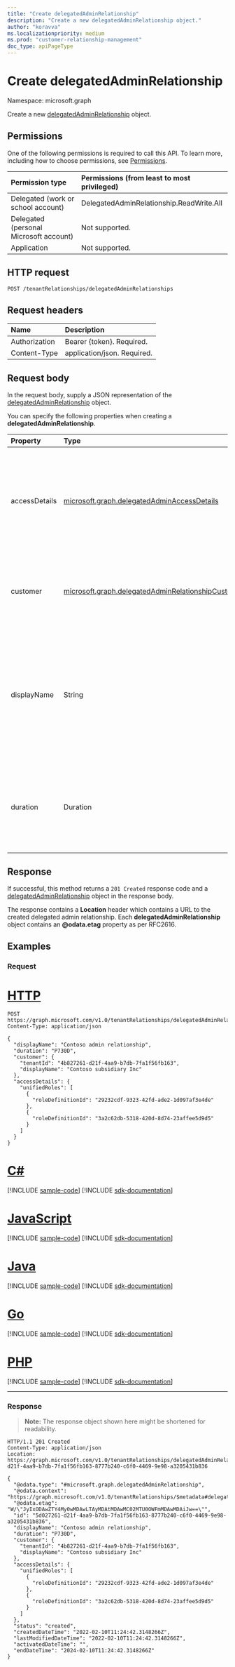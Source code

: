 ```yaml
---
title: "Create delegatedAdminRelationship"
description: "Create a new delegatedAdminRelationship object."
author: "koravva"
ms.localizationpriority: medium
ms.prod: "customer-relationship-management"
doc_type: apiPageType
---
```


# Create delegatedAdminRelationship
Namespace: microsoft.graph

Create a new [delegatedAdminRelationship](../resources/delegatedadminrelationship.md) object.

## Permissions
One of the following permissions is required to call this API. To learn more, including how to choose permissions, see [Permissions](/graph/permissions-reference).

|Permission type|Permissions (from least to most privileged)|
|:---|:---|
|Delegated (work or school account)| DelegatedAdminRelationship.ReadWrite.All |
|Delegated (personal Microsoft account)| Not supported. |
|Application| Not supported. |

## HTTP request

<!-- {
  "blockType": "ignored"
}
-->
``` http
POST /tenantRelationships/delegatedAdminRelationships
```

## Request headers
|Name|Description|
|:---|:---|
|Authorization|Bearer {token}. Required.|
|Content-Type|application/json. Required.|

## Request body
In the request body, supply a JSON representation of the [delegatedAdminRelationship](../resources/delegatedadminrelationship.md) object.

You can specify the following properties when creating a **delegatedAdminRelationship**.

|Property|Type|Description|
|:---|:---|:---|
|accessDetails|[microsoft.graph.delegatedAdminAccessDetails](../resources/delegatedadminaccessdetails.md)|The identifiers of the administrative roles that the partner requests or has access to in the customer tenant. Required.|
|customer|[microsoft.graph.delegatedAdminRelationshipCustomerParticipant](../resources/delegatedadminrelationshipcustomerparticipant.md)|The display name and unique identifier of the customer of the relationship. Optional.|
|displayName|String|The display name of the relationship used for ease of identification. Must be unique across *all* delegated admin relationships of the partner. Required.|
|duration|Duration|The duration of the relationship in ISO 8601 format. Must be a value between `P1D` and `P2Y` inclusive. Required.|

## Response

If successful, this method returns a `201 Created` response code and a [delegatedAdminRelationship](../resources/delegatedadminrelationship.md) object in the response body.

The response contains a **Location** header which contains a URL to the created delegated admin relationship. Each **delegatedAdminRelationship** object contains an **@odata.etag** property as per RFC2616.
## Examples

### Request

# [HTTP](#tab/http)
<!-- {
  "blockType": "request",
  "name": "create_delegatedadminrelationship_from_"
}
-->
``` http
POST https://graph.microsoft.com/v1.0/tenantRelationships/delegatedAdminRelationships
Content-Type: application/json

{
  "displayName": "Contoso admin relationship",
  "duration": "P730D",
  "customer": {
    "tenantId": "4b827261-d21f-4aa9-b7db-7fa1f56fb163",
    "displayName": "Contoso subsidiary Inc"
  },
  "accessDetails": {
    "unifiedRoles": [
      {
        "roleDefinitionId": "29232cdf-9323-42fd-ade2-1d097af3e4de"
      },
      {
        "roleDefinitionId": "3a2c62db-5318-420d-8d74-23affee5d9d5"
      }
    ]
  }
}
```

# [C#](#tab/csharp)
[!INCLUDE [sample-code](../includes/snippets/csharp/create-delegatedadminrelationship-from--csharp-snippets.md)]
[!INCLUDE [sdk-documentation](../includes/snippets/snippets-sdk-documentation-link.md)]

# [JavaScript](#tab/javascript)
[!INCLUDE [sample-code](../includes/snippets/javascript/create-delegatedadminrelationship-from--javascript-snippets.md)]
[!INCLUDE [sdk-documentation](../includes/snippets/snippets-sdk-documentation-link.md)]

# [Java](#tab/java)
[!INCLUDE [sample-code](../includes/snippets/java/create-delegatedadminrelationship-from--java-snippets.md)]
[!INCLUDE [sdk-documentation](../includes/snippets/snippets-sdk-documentation-link.md)]

# [Go](#tab/go)
[!INCLUDE [sample-code](../includes/snippets/go/create-delegatedadminrelationship-from--go-snippets.md)]
[!INCLUDE [sdk-documentation](../includes/snippets/snippets-sdk-documentation-link.md)]

# [PHP](#tab/php)
[!INCLUDE [sample-code](../includes/snippets/php/create-delegatedadminrelationship-from--php-snippets.md)]
[!INCLUDE [sdk-documentation](../includes/snippets/snippets-sdk-documentation-link.md)]

---


### Response
>**Note:** The response object shown here might be shortened for readability.
<!-- {
  "blockType": "response",
  "truncated": true,
  "@odata.type": "microsoft.graph.delegatedAdminRelationship"
}
-->
``` http
HTTP/1.1 201 Created
Content-Type: application/json
Location: https://graph.microsoft.com/v1.0/tenantRelationships/delegatedAdminRelationships/5d027261-d21f-4aa9-b7db-7fa1f56fb163-8777b240-c6f0-4469-9e98-a3205431b836

{
  "@odata.type": "#microsoft.graph.delegatedAdminRelationship",
  "@odata.context": "https://graph.microsoft.com/v1.0/tenantRelationships/$metadata#delegatedAdminRelationships",
  "@odata.etag": "W/\"JyIxODAwZTY4My0wMDAwLTAyMDAtMDAwMC02MTU0OWFmMDAwMDAiJw==\"",
  "id": "5d027261-d21f-4aa9-b7db-7fa1f56fb163-8777b240-c6f0-4469-9e98-a3205431b836",
  "displayName": "Contoso admin relationship",
  "duration": "P730D",
  "customer": {
    "tenantId": "4b827261-d21f-4aa9-b7db-7fa1f56fb163",
    "displayName": "Contoso subsidiary Inc"
  },
  "accessDetails": {
    "unifiedRoles": [
      {
        "roleDefinitionId": "29232cdf-9323-42fd-ade2-1d097af3e4de"
      },
      {
        "roleDefinitionId": "3a2c62db-5318-420d-8d74-23affee5d9d5"
      }
    ]
  },
  "status": "created",
  "createdDateTime": "2022-02-10T11:24:42.3148266Z",
  "lastModifiedDateTime": "2022-02-10T11:24:42.3148266Z",
  "activatedDateTime": "",
  "endDateTime": "2024-02-10T11:24:42.3148266Z"
}
```

